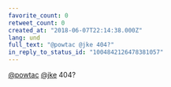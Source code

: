 ```yaml
---
favorite_count: 0
retweet_count: 0
created_at: "2018-06-07T22:14:38.000Z"
lang: und
full_text: "@powtac @jke 404?"
in_reply_to_status_id: "1004842126478381057"
---
```


[@powtac](https://twitter.com/powtac) [@jke](https://twitter.com/jke) 404?
